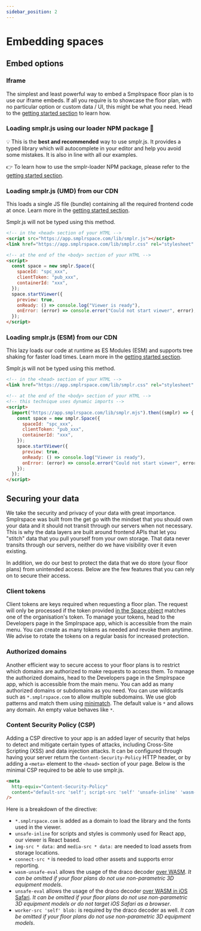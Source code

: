 ```yaml
---
sidebar_position: 2
---
```


# Embedding spaces

## Embed options

### Iframe

The simplest and least powerful way to embed a Smplrspace floor plan is to use our iframe embeds. If all you require is to showcase the floor plan, with no particular option or custom data / UI, this might be what you need. Head to the [getting started section](/#iframe-embeds) to learn how.

### Loading smplr.js using our loader NPM package 🥇

💡 This is the **best and recommended** way to use smplr.js. It provides a typed library which will autocomplete in your editor and help you avoid some mistakes. It is also in line with all our examples.

👉 To learn how to use the smplr-loader NPM package, please refer to the [getting started section](/#use-our-npm-package).

### Loading smplr.js (UMD) from our CDN

This loads a single JS file (bundle) containing all the required frontend code at once. Learn more in the [getting started section](/#umd-vs-esm-bundles--tree-shaking).

Smplr.js will not be typed using this method.

```html
<!-- in the <head> section of your HTML -->
<script src="https://app.smplrspace.com/lib/smplr.js"></script>
<link href="https://app.smplrspace.com/lib/smplr.css" rel="stylesheet" />

<!-- at the end of the <body> section of your HTML -->
<script>
  const space = new smplr.Space({
    spaceId: "spc_xxx",
    clientToken: "pub_xxx",
    containerId: "xxx",
  });
  space.startViewer({
    preview: true,
    onReady: () => console.log("Viewer is ready"),
    onError: (error) => console.error("Could not start viewer", error),
  });
</script>
```

### Loading smplr.js (ESM) from our CDN

This lazy loads our code at runtime as ES Modules (ESM) and supports tree shaking for faster load times. Learn more in the [getting started section](/#umd-vs-esm-bundles--tree-shaking).

Smplr.js will not be typed using this method.

```html
<!-- in the <head> section of your HTML -->
<link href="https://app.smplrspace.com/lib/smplr.css" rel="stylesheet" />

<!-- at the end of the <body> section of your HTML -->
<!-- this technique uses dynamic imports -->
<script>
  import("https://app.smplrspace.com/lib/smplr.mjs").then((smplr) => {
    const space = new smplr.Space({
      spaceId: "spc_xxx",
      clientToken: "pub_xxx",
      containerId: "xxx",
    });
    space.startViewer({
      preview: true,
      onReady: () => console.log("Viewer is ready"),
      onError: (error) => console.error("Could not start viewer", error),
    });
  });
</script>
```

## Securing your data

We take the security and privacy of your data with great importance. Smplrspace was built from the get go with the mindset that you should own your data and it should not transit through our servers when not necessary. This is why the data layers are built around frontend APIs that let you "stitch" data that you pull yourself from your own storage. That data never transits through our servers, neither do we have visibility over it even existing.

In addition, we do our best to protect the data that we do store (your floor plans) from unintended access. Below are the few features that you can rely on to secure their access.

### Client tokens

Client tokens are keys required when requesting a floor plan. The request will only be processed if the token provided [in the Space object](/api-reference/space/overview#constructor) matches one of the organisation's token. To manage your tokens, head to the Developers page in the Smplrspace app, which is accessible from the main menu. You can create as many tokens as needed and revoke them anytime. We advise to rotate the tokens on a regular basis for increased protection.

### Authorized domains

Another efficient way to secure access to your floor plans is to restrict which domains are authorized to make requests to access them. To manage the authorized domains, head to the Developers page in the Smplrspace app, which is accessible from the main menu. You can add as many authorized domains or subdomains as you need. You can use wildcards such as `*.smplrspace.com` to allow multiple subdomains. We use glob patterns and match them using [minimatch](https://github.com/isaacs/minimatch). The default value is `*` and allows any domain. An empty value behaves like `*`.

### Content Security Policy (CSP)

Adding a CSP directive to your app is an added layer of security that helps to detect and mitigate certain types of attacks, including Cross-Site Scripting (XSS) and data injection attacks. It can be configured through having your server return the `Content-Security-Policy` HTTP header, or by adding a `<meta>` element to the `<head>` section of your page. Below is the minimal CSP required to be able to use smplr.js.

```html
<meta
  http-equiv="Content-Security-Policy"
  content="default-src 'self'; script-src 'self' 'unsafe-inline' 'wasm-unsafe-eval' 'unsafe-eval' *.smplrspace.com; style-src 'self' 'unsafe-inline'; font-src 'self' *.smplrspace.com; img-src * data: blob:; media-src * data:; connect-src *; worker-src 'self' blob:;"
/>
```

Here is a breakdown of the directive:

- `*.smplrspace.com` is added as a domain to load the library and the fonts used in the viewer.
- `unsafe-inline` for scripts and styles is commonly used for React app, our viewer is React based.
- `img-src * data:` and `media-src * data:` are needed to load assets from storage locations.
- `connect-src *` is needed to load other assets and supports error reporting.
- `wasm-unsafe-eval` allows the usage of the draco decoder [over WASM](https://github.com/WebAssembly/content-security-policy/issues/7). _It can be omitted if your floor plans do not use non-parametric 3D equipment models_.
- `unsafe-eval` allows the usage of the draco decoder [over WASM in iOS Safari](https://bugs.webkit.org/show_bug.cgi?id=235408). _It can be omitted if your floor plans do not use non-parametric 3D equipment models or do not target iOS Safari as a browser_.
- `worker-src 'self' blob:` is required by the draco decoder as well. _It can be omitted if your floor plans do not use non-parametric 3D equipment models_.
